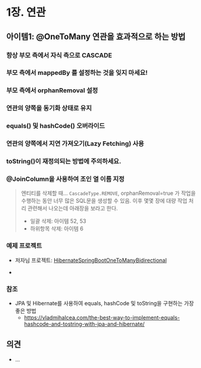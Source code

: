 # 1장. 연관

## 아이템1: @OneToMany 연관을 효과적으로 하는 방법



### 항상 부모 측에서 자식 측으로 CASCADE



### 부모 측에서 mappedBy 를 설정하는 것을 잊지 마세요!



### 부모 측에서 orphanRemoval 설정



### 연관의 양쪽을 동기화 상태로 유지



### equals() 및 hashCode() 오버라이드



### 연관의 양쪽에서 지연 가져오기(Lazy Fetching) 사용



### toString()이 재정의되는 방법에 주의하세요.



### @JoinColumn을 사용하여 조인 열 이름 지정



> 엔티티를 삭제할 때... `CascadeType.REMOVE`, orphanRemoval=true 가  작업을 수행하는 동안 너무 많은 SQL문을 생성할 수 있음.
> 이후 몇몇 장에 대량 작업 처리 관련해서 나오는데 아래장을 보라고 한다.
>
> * 일괄 삭제: 아이템 52, 53
> * 하위항목 삭제: 아이템 6



### 예제 프로젝트

* 저자님 프로젝트:  [HibernateSpringBootOneToManyBidirectional](https://github.com/AnghelLeonard/Hibernate-SpringBoot/tree/master/HibernateSpringBootOneToManyBidirectional)

* 

### 참조

* JPA 및 Hibernate를 사용하여 equals, hashCode 및 toString을 구현하는 가장 좋은 방법
  * https://vladmihalcea.com/the-best-way-to-implement-equals-hashcode-and-tostring-with-jpa-and-hibernate/



## 의견

* ...

